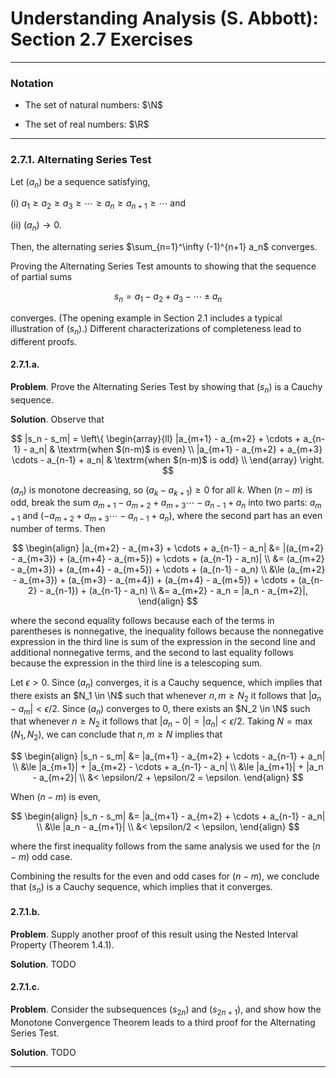 Understanding Analysis (S. Abbott): Section 2.7 Exercises
=========================================================

--------------------------------------------------------------------------------------------
### Notation

* $\newcommand{\N}{\mathbb{N}}$
  The set of natural numbers: $\N$

* $\newcommand{\R}{\mathbb{R}}$
  The set of real numbers: $\R$

--------------------------------------------------------------------------------------------
### 2.7.1. Alternating Series Test

Let $(a_n)$ be a sequence satisfying,

(i) $a_1 \ge a_2 \ge a_3 \ge \cdots \ge a_n \ge a_{n+1} \ge \cdots$ and

(ii) $(a_n) \rightarrow 0$.

Then, the alternating series $\sum_{n=1}^\infty (-1)^{n+1} a_n$ converges.

Proving the Alternating Series Test amounts to showing that the sequence of partial sums

$$
s_n = a_1 - a_2 + a_3 - \cdots \pm a_n
$$

converges. (The opening example in Section 2.1 includes a typical illustration of $(s_n)$.)
Different characterizations of completeness lead to different proofs.

#### 2.7.1.a.

__Problem__. Prove the Alternating Series Test by showing that $(s_n)$ is a Cauchy sequence.

__Solution__. Observe that

$$
|s_n - s_m|
= \left\{
\begin{array}{ll}
|a_{m+1} - a_{m+2} + \cdots + a_{n-1} - a_n| & \textrm{when $(n-m)$ is even} \\
|a_{m+1} - a_{m+2} + a_{m+3} \cdots - a_{n-1} + a_n| & \textrm{when $(n-m)$ is odd} \\
\end{array}
\right.
$$

$(a_n)$ is monotone decreasing, so $(a_{k} - a_{k+1}) \ge 0$ for all $k$. When $(n-m)$ is
odd, break the sum $a_{m+1} - a_{m+2} + a_{m+3} \cdots - a_{n-1} + a_n$ into two parts:
$a_{m+1}$ and $(- a_{m+2} + a_{m+3} \cdots - a_{n-1} + a_n)$, where the second part has
an even number of terms. Then

$$
\begin{align}
|a_{m+2} - a_{m+3} + \cdots + a_{n-1} - a_n|
&= |(a_{m+2} - a_{m+3}) + (a_{m+4} - a_{m+5}) + \cdots + (a_{n-1} - a_n)| \\
&= (a_{m+2} - a_{m+3}) + (a_{m+4} - a_{m+5}) + \cdots + (a_{n-1} - a_n) \\
&\le (a_{m+2} - a_{m+3}) + (a_{m+3} - a_{m+4}) + (a_{m+4} - a_{m+5})
     + \cdots + (a_{n-2} - a_{n-1}) + (a_{n-1} - a_n) \\
&= a_{m+2} - a_n = |a_n - a_{m+2}|,
\end{align}
$$

where the second equality follows because each of the terms in parentheses is nonnegative,
the inequality follows because the nonnegative expression in the third line is sum of the
expression in the second line and additional nonnegative terms, and the second to last
equality follows because the expression in the third line is a telescoping sum.

Let $\epsilon > 0$. Since $(a_n)$ converges, it is a Cauchy sequence, which implies that
there exists an $N_1 \in \N$ such that whenever $n, m \ge N_2$ it follows that
$|a_n - a_{m}| < \epsilon / 2$. Since $(a_n)$ converges to $0$, there exists an
$N_2 \in \N$ such that whenever $n \ge N_2$ it follows that
$|a_n - 0| = |a_n| < \epsilon / 2$. Taking $N = \max(N_1, N_2)$, we can conclude that
$n, m \ge N$ implies that

$$
\begin{align}
|s_n - s_m|
&= |a_{m+1} - a_{m+2} + \cdots - a_{n-1} + a_n| \\
&\le |a_{m+1}| + |a_{m+2} - \cdots + a_{n-1} - a_n| \\
&\le |a_{m+1}| + |a_n - a_{m+2}| \\
&< \epsilon/2 + \epsilon/2 = \epsilon.
\end{align}
$$

When $(n-m)$ is even,

$$
\begin{align}
|s_n - s_m|
&= |a_{m+1} - a_{m+2} + \cdots + a_{n-1} - a_n| \\
&\le |a_n - a_{m+1}| \\
&< \epsilon/2 < \epsilon,
\end{align}
$$

where the first inequality follows from the same analysis we used for the $(n-m)$ odd case.

Combining the results for the even and odd cases for $(n-m)$, we conclude that $(s_n)$ is
a Cauchy sequence, which implies that it converges.

#### 2.7.1.b.

__Problem__. Supply another proof of this result using the Nested Interval Property
(Theorem 1.4.1).

__Solution__. TODO

#### 2.7.1.c.

__Problem__. Consider the subsequences $(s_{2n})$ and $(s_{2n+1})$, and show how the
Monotone Convergence Theorem leads to a third proof for the Alternating Series Test.

__Solution__. TODO

--------------------------------------------------------------------------------------------
